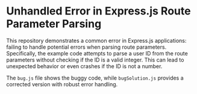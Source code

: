 # Unhandled Error in Express.js Route Parameter Parsing

This repository demonstrates a common error in Express.js applications: failing to handle potential errors when parsing route parameters.  Specifically, the example code attempts to parse a user ID from the route parameters without checking if the ID is a valid integer.  This can lead to unexpected behavior or even crashes if the ID is not a number.

The `bug.js` file shows the buggy code, while `bugSolution.js` provides a corrected version with robust error handling.